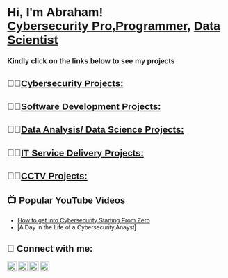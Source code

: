 <h1>Hi, I'm Abraham! <br/><a href="https://www.linkedin.com/in/abfembest/">Cybersecurity Pro</a>,<a href="https://github.com/abfembest">Programmer</a>, <a href="">Data Scientist</a></h1>
<h3>Kindly click on the links below to see my projects</h3>
<h2>👨‍💻<a href ="">Cybersecurity Projects:</a></h2>
<h2>👨‍💻<a href ="">Software Development Projects:</a></h2>
<h2>👨‍💻<a href ="">Data Analysis/ Data Science Projects:</a></h2>
<h2>👨‍💻<a href ="">IT Service Delivery Projects:</a></h2>
<h2>👨‍💻<a href ="">CCTV Projects:</a></h2>

<h2>📺 Popular YouTube Videos</h2>

- [How to get into Cybersecurity Starting From Zero](https://)
- [A Day in the Life of a Cybersecurity Anayst]

<h2> 🤳 Connect with me:</h2>

[<img align="left" alt="abfembest | YouTube" width="22px" src="https://cdn.jsdelivr.net/npm/simple-icons@v3/icons/youtube.svg" />][youtube]
[<img align="left" alt="abfembest | Twitter" width="22px" src="https://cdn.jsdelivr.net/npm/simple-icons@v3/icons/twitter.svg" />][twitter]
[<img align="left" alt="abfembest | LinkedIn" width="22px" src="https://cdn.jsdelivr.net/npm/simple-icons@v3/icons/linkedin.svg" />][linkedin]
[<img align="left" alt="abfembest | Instagram" width="22px" src="https://cdn.jsdelivr.net/npm/simple-icons@v3/icons/instagram.svg" />][instagram]

[twitter]: https://twitter.com/abfembest
[youtube]: https://www.youtube.com/c/abfembest
[instagram]: https://www.instagram.com/abfembest/
[linkedin]: https://linkedin.com/in/abfembest


<head>
    <meta charset="UTF-8">
    <meta name="viewport" content="width=device-width, initial-scale=1.0">
    <title>Collapsible Paragraph</title>
    <style>
        /* styles.css */
body {
    font-family: Arial, sans-serif;
}

.collapsible {
    cursor: pointer;
    user-select: none;
    padding: 10px;
    border: 1px solid #ddd;
    background-color: #f1f1f1;
    margin-bottom: 5px;
}

.content {
    display: none;
    overflow: hidden;
    border: 1px solid #ddd;
    padding: 10px;
    background-color: #f9f9f9;
}


    </style>
    <script>
    
    // script.js
document.addEventListener('DOMContentLoaded', function() {
    const collapsible = document.querySelector('.collapsible');
    const content = document.querySelector('.content');

    collapsible.addEventListener('click', function() {
        if (content.style.display === 'block') {
            content.style.display = 'none';
        } else {
            content.style.display = 'block';
        }
    });
});
</script>
</head>
<body>
    <h2 class="collapsible">Click to Toggle Paragraph</h2>
    <div class="content">
        <p>This is the paragraph that will be toggled when the heading is clicked. You can add more content here as needed.</p>
    </div>

    
</body>
</html>

